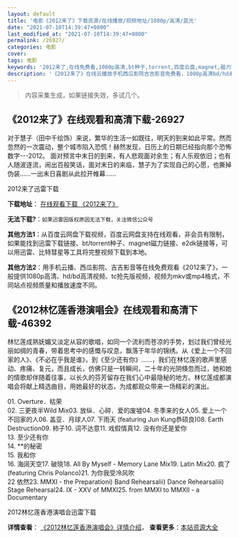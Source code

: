 ```yaml
---
layout: default
title: '电影《2012来了》下载资源/在线播放/视频地址/1080p/高清/蓝光'
date: "2021-07-10T14:39:47+0800"
last_modified_at: "2021-07-10T14:39:47+0800"
permalink: /26927/
categories: 电影
cover:
tags: 电影
keywords: '2012来了,在线免费看,1080p高清,bt种子,torrent,百度云盘,magnet,磁力链,迅雷下载资源'
description: '《2012来了》在线云播放手机西瓜影院吉吉影音免费看，1080p高清bd/hd未删减完整版和tc抢先枪版，mkv/mp4格式，附带bt/torrent种子、magnet/磁力链、百度云盘、网盘资源迅雷下载链接'
---
```


>内容采集生成，如果链接失效，多试几个。


## 《2012来了》在线观看和高清下载-26927

对于慧子（田中千绘饰）来说，繁华的生活一如既往，明天的到来如此平常。然而忽然的一次震动，整个城市陷入恐慌！赫然发现，日历上的日期已经指向那个恐怖数字---2012。 面对预言中末日的到来，有人悲观面对余生；有人乐观依旧；也有人随波逐流，闹出百般笑话，面对末日的来临，慧子为了实现自己的心愿，也撕掉伪装&hellip;…一出末日喜剧从此拉开帷幕……


2012来了迅雷下载

**下载地址**： [在线观看下载 《2012来了》](https://www.993dy.com//vod-detail-id-21362.html) 


**无法下载?**：`如果迅雷因版权原因无法下载，关注微信公众号 `

**其他方法1**：从百度云网盘下载视频，百度云网盘支持在线观看，非会员有限制，如果能找到迅雷下载链接、bt/torrent种子、magnet磁力链接、e2dk链接等，可以用迅雷、比特彗星等工具将完整视频下载到本地。

**其他方法2**：用手机云播、西瓜影院、吉吉影音等在线免费观看《2012来了》，一般提供1080p高清、hd/bd高清视频、tc抢先版视频，视频为mkv或mp4格式，不同站点视频质量和播放速度不同。


## 《2012林忆莲香港演唱会》在线观看和高清下载-46392

林忆莲成熟妩媚又淡定从容的歌唱，如同一个流利而苍凉的手势，划过我们曾经光丽如绸的青春，带着思考中的感慨与叹息，飘落于年华的锦绣。从《爱上一个不回家的人》、《不必在乎我是谁》，到《至少还有你》&hellip;…，我们在林忆莲的歌声里感动、疼痛、复元，而且成长，仿佛只是一转瞬间，二十年的光阴倏忽而过，她和她的情歌却伴随着往事，以长久的芬芳留存在我们心中最隐秘的地方。林忆莲成都演唱会将献上精选曲目，用她最好的状态，为成都观众带来一场精彩的演出。</p>01. Overture．枯荣<br />02. 三更夜半Wild Mix03. 放纵．心碎．爱的废墟04. 冬季来的女人05. 爱上一个不回家的人06. 盖亚．月球人07. 下雨天 (featuring Jun Kung恭硕良)08. Earth Destruction09. 柿子10. 词不达意11. 戏假情真12. 没有你还是爱你<br />13. 至少还有你<br />14. **的秘密<br />15. 我和你<br />16. 海阔天空17. 破晓18. All By Myself - Memory Lane Mix19. Latin Mix20. 疯了 (featuring Chris Polanco)21. 为你我受冷风吹<br />22 依然23. MMXI - the Preparationi) Band Rehearsalii) Dance Rehearsaliii) Stage Rehearsal24. IX - XXV of MMXI25. from MMXI to MMXII - a Documentary


2012林忆莲香港演唱会迅雷下载

**详情查看**： [《2012林忆莲香港演唱会》详情介绍](/movie/46392/)， **查看更多**：[本站资源大全](/movie/t/all/)

